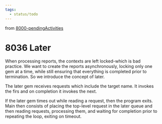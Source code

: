 ```yaml
---
tags:
  - status/todo
---
```

from [8000-pendingActivities](8000-pendingActivities.md)
# 8036 Later

When processing reports, the contexts are left locked-which is bad practice. We want to create the reports asynchronously, locking only one gem at a time, while still ensuring that everything is completed prior to termination. So we introduce the concept of later.

The later gem receives requests which include the target name. It invokes the firs and on completion it invokes the next.

If the later gem times out while reading a request, then the program exits. Main then consists of placing the top-level request in the later queue and then reading requests, processing them, and waiting for completion prior to repeating the loop, exiting on timeout.